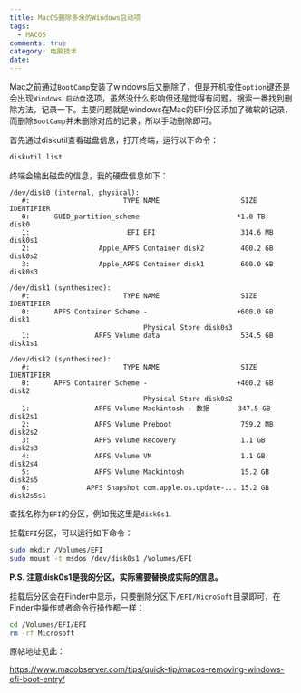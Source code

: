 ```yaml
---
title: MacOS删除多余的Windows启动项
tags:
  - MACOS
comments: true
category: 电脑技术
date: 
---
```


Mac之前通过`BootCamp`安装了windows后又删除了，但是开机按住`option`键还是会出现`Windows 启动盘`选项，虽然没什么影响但还是觉得有问题，搜索一番找到删除方法，记录一下。主要问题就是windows在Mac的EFI分区添加了微软的记录，而删除`BootCamp`并未删除对应的记录，所以手动删除即可。

首先通过diskutil查看磁盘信息，打开终端，运行以下命令：

```bash
diskutil list
```

终端会输出磁盘的信息，我的硬盘信息如下：

```shell
/dev/disk0 (internal, physical):
   #:                       TYPE NAME                    SIZE       IDENTIFIER
   0:      GUID_partition_scheme                        *1.0 TB     disk0
   1:                        EFI ⁨EFI⁩                     314.6 MB   disk0s1
   2:                 Apple_APFS ⁨Container disk2⁩         400.2 GB   disk0s2
   3:                 Apple_APFS ⁨Container disk1⁩         600.0 GB   disk0s3

/dev/disk1 (synthesized):
   #:                       TYPE NAME                    SIZE       IDENTIFIER
   0:      APFS Container Scheme -                      +600.0 GB   disk1
                                 Physical Store disk0s3
   1:                APFS Volume ⁨data⁩                    534.5 GB   disk1s1

/dev/disk2 (synthesized):
   #:                       TYPE NAME                    SIZE       IDENTIFIER
   0:      APFS Container Scheme -                      +400.2 GB   disk2
                                 Physical Store disk0s2
   1:                APFS Volume ⁨Mackintosh - 数据⁩       347.5 GB   disk2s1
   2:                APFS Volume ⁨Preboot⁩                 759.2 MB   disk2s2
   3:                APFS Volume ⁨Recovery⁩                1.1 GB     disk2s3
   4:                APFS Volume ⁨VM⁩                      1.1 GB     disk2s4
   5:                APFS Volume ⁨Mackintosh⁩              15.2 GB    disk2s5
   6:              APFS Snapshot ⁨com.apple.os.update-...⁩ 15.2 GB    disk2s5s1
```

查找名称为`EFI`的分区，例如我这里是`disk0s1`.

挂载`EFI`分区，可以运行如下命令：

```bash
sudo mkdir /Volumes/EFI
sudo mount -t msdos /dev/disk0s1 /Volumes/EFI
```

**P.S. 注意disk0s1是我的分区，实际需要替换成实际的信息。**

挂载后分区会在Finder中显示，只要删除分区下`/EFI/MicroSoft`目录即可，在Finder中操作或者命令行操作都一样：

```bash
cd /Volumes/EFI/EFI
rm -rf Microsoft
```

原帖地址见此：

<a href="https://www.macobserver.com/tips/quick-tip/macos-removing-windows-efi-boot-entry/" target="_blank">https://www.macobserver.com/tips/quick-tip/macos-removing-windows-efi-boot-entry/</a>
